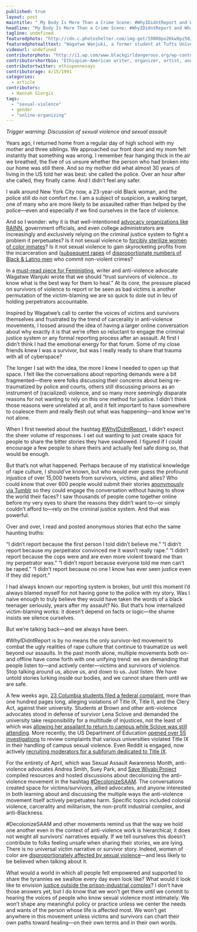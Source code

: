```yaml
---
published: true
layout: post
maintitle: " My Body Is More Than a Crime Scene: #WhyIDidntReport and What I Learned from Talking About It - {Young}ist"
headline: "My Body Is More Than a Crime Scene: #WhyIDidntReport and What I Learned from Talking About It"
tagline: undefined
featuredphoto: "http://cdn.c.photoshelter.com/img-get/I0000po2Kkw9pz58/s/860/688/Rosenfield-TitleIX-1206-5000px.jpg"
featuredphotoalttext: "Wagatwe Wanjuki, a former student at Tufts University, addresses a crowd in front of The Department of Education in Washington, DC."
videourl: undefined
contributorphoto: "http://i1.wp.com/www.blackgirldangerous.org/wp-content/uploads/2014/01/Hannah-Giorgis.jpg"
contributorshortbio: "Ethiopian-American writer, organizer, artist, and awkward black girl trying to make sense of diaspora."
contributortwitter: ethiopennesays
contributorage: 4/15/1991
categories: 
  - article
contributors: 
  - Hannah Giorgis
tags: 
  - "sexual-violence"
  - gender
  - "online-organizing"
---
```


_Trigger warning: Discussion of sexual violence and sexual assault_

Years ago, I returned home from a regular day of high school with my mother and three siblings. We approached our front door and my mom felt instantly that something was wrong. I remember fear hanging thick in the air we breathed, the five of us unsure whether the person who had broken into our home was still there. And so my mother did what almost 30 years of living in the US told her was best: she called the police. Over an hour after she called, they finally came. And I didn’t feel any safer.

I walk around New York City now, a 23-year-old Black woman, and the police still do not comfort me. I am a subject of suspicion, a walking target, one of many who are more likely to be assaulted rather than helped by the police—even and especially if we find ourselves in the face of violence. 

And so I wonder: why it is that well-intentioned [advocacy organizations like RAINN](http://wagatwe.com/post/79981239232/rainns-recommendations-ignore-needs-of-campus), government officials, and even college administrators are increasingly and exclusively relying on the criminal justice system to fight a problem it perpetuates? Is it not sexual violence to [forcibly sterilize women of color inmates](http://articles.latimes.com/2013/jul/14/local/la-me-prison-sterilization-20130714)? Is it not sexual violence to gain skyrocketing profits from the incarceration and ([subsequent rapes](http://america.aljazeera.com/opinions/2014/4/united-states-prisonrapesexualassaultovercrowdedprisons.html) of [disproportionate numbers of Black & Latino men](https://www.aclu.org/living-death-sentenced-die-behind-bars-what) who commit non-violent crimes?

In a [must-read piece for Feministing](http://feministing.com/2014/04/11/stop-telling-survivors-they-must-report-to-the-police/), writer and anti-violence advocate Wagatwe Wanjuki wrote that we should “trust survivors of violence…to know what is the best way for them to heal.” At its core, the pressure placed on survivors of violence to report or be seen as bad victims is another permutation of the victim-blaming we are so quick to dole out in lieu of holding perpetrators accountable.

Inspired by Wagatwe’s call to center the voices of victims and survivors themselves and frustrated by the trend of carcerality in anti-violence movements, I tossed around the idea of having a larger online conversation about why exactly it is that we’re often so reluctant to engage the criminal justice system or any formal reporting process after an assault. At first I didn’t think I had the emotional energy for that forum. Some of my close friends knew I was a survivor, but was I really ready to share that trauma with all of cyberspace?

The longer I sat with the idea, the more I knew I needed to open up that space. I felt like the conversations about reporting demands were a bit fragmented—there were folks discussing their concerns about being re-traumatized by police and courts, others still discussing prisons as an instrument of (racialized) violence, and so many more seemingly disparate reasons for not wanting to rely on this one method for justice. I didn't think those reasons were unrelated at all, and it felt important to have somewhere to coalesce them and really flesh out what was happening—and know we're not alone.

When I first tweeted about the hashtag [#WhyIDidntReport](https://twitter.com/search?q=%23WhyIDidntReport&src=hash&f=realtime), I didn’t expect the sheer volume of responses. I set out wanting to just create space for people to share the bitter stories they have swallowed. I figured if I could encourage a few people to share theirs and actually feel safe doing so, that would be enough.

But that’s not what happened. Perhaps because of my statistical knowledge of rape culture, I should’ve known, but who would ever guess the profound injustice of over 15,000 tweets from survivors, victims, and allies? Who could know that over 600 people would submit their stories [anonymously via Tumblr](http://whyididntreport.tumblr.com/) so they could engage the conversation without having to show the world their faces? I saw thousands of people come together online before my very eyes to share the reasons they didn’t want to—or simply couldn’t afford to—rely on the criminal justice system. And that was powerful.

Over and over, I read and posted anonymous stories that echo the same haunting truths:

“I didn’t report because the first person I told didn’t believe me.” 
“I didn’t report because my perpetrator convinced me it wasn’t really rape.” 
“I didn’t report because the cops were and are even more violent toward me than my perpetrator was.” 
“I didn’t report because everyone told me men can’t be raped.” 
“I didn’t report because no one I know has ever seen justice even if they did report.”

I had always known our reporting system is broken, but until this moment I’d always blamed myself for not having gone to the police with my story. Was I naive enough to truly believe they would have taken the words of a black teenager seriously, years after my assault? No. But that’s how internalized victim-blaming works: it doesn’t depend on facts or logic—the shame insists we silence ourselves.

But we’re talking back—and we always have been.


 #WhyIDidntReport is by no means the only survivor-led movement to combat the ugly realities of rape culture that continue to traumatize us well beyond our assaults. In the past month alone, multiple movements both on- and offline have come forth with one unifying trend: we are demanding that people listen to—and actively center—victims and survivors of violence. Stop talking around us, above us, and down to us. Just listen. We have untold stories lurking inside our bodies, and we cannot share them until we are safe.

A few weeks ago, [23 Columbia students filed a federal complaint](http://youngist.org/columbia-students-file-clery-act-title-ix-complaints/#.U5H99ZRdX0w), more than one hundred pages long, alleging violations of Title IX, Title II, and the Clery Act, against their university. Students at Brown and other anti-violence advocates stood in defense of survivor Lena Sclove and demanded the university take responsibility for a multitude of injustices, not the least of which was [allowing her assailant to return to campus while Sclove was still attending](http://www.browndailyherald.com/2014/04/23/u-mishandled-sexual-assault-case-victim-says/). More recently, the US Department of Education [opened over 55 investigations](http://www.huffingtonpost.com/2014/05/06/title-ix-investigations-education-department_n_5273986.html) to review complaints that various universities violated Title IX in their handling of campus sexual violence. Even Reddit is engaged, now actively [recruiting moderators for a subforum dedicated to Title IX](http://www.reddit.com/r/Feminism/comments/25ykxu/we_are_recruiting_moderators_for_rtitleix_a/). 

For the entirety of April, which was Sexual Assault Awareness Month, anti-violence advocates Andrea Smith, Suey Park, and [Save Wiyabi Project](http://save-wiyabi-project.tumblr.com/) compiled resources and hosted discussions about decolonizing the anti-violence movement in the hashtag [#DecolonizeSAAM](https://twitter.com/search?f=realtime&q=%23DecolonizeSAAM&src=hash). The conversations created space for victims/survivors, allied advocates, and anyone interested in both learning about and discussing the multiple ways the anti-violence movement itself actively perpetuates harm. Specific topics included colonial violence, carcerality and militarism, the non-profit industrial complex, and anti-Blackness. 

 #DecolonizeSAAM and other movements remind us that the way we hold one another even in the context of anti-violence work is hierarchical; it does not weight all survivors’ narratives equally. If we tell ourselves this doesn’t contribute to folks feeling unsafe when sharing their stories, we are lying. There is no universal victim narrative or survivor story. Indeed, women of color are [disproportionately affected by sexual violence](http://www.huffingtonpost.com/anahvia-taiyib/jezebel-pocahottie-mami-a_b_5113462.html)—and less likely to be believed when talking about it.

What would a world in which all people felt empowered and supported to share the tyrannies we swallow every day even look like? What would it look like to envision [justice outside the prison-industrial complex](http://www.feministe.us/blog/archives/2012/01/30/some-transformative-justice-links/)? I don’t have those answers yet, but I do know that we won’t get there until we commit to hearing the voices of people who know sexual violence most intimately. We won’t shape any meaningful policy or practice unless we center the needs and wants of the person whose life is affected most. We won’t get anywhere in this movement unless victims and survivors can chart their own paths toward healing—on their own terms and in their own words.
